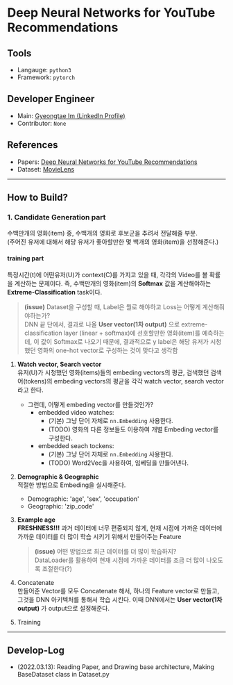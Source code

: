 # Deep Neural Networks for YouTube Recommendations

## Tools
- Langauge: `python3`
- Framework: `pytorch`

## Developer Engineer
- Main: [Gyeongtae Im (LinkedIn Profile)](https://www.linkedin.com/in/gangtaro/)
- Contributor: `None`

## References
- Papers: [Deep Neural Networks for YouTube Recommendations](https://static.googleusercontent.com/media/research.google.com/ko//pubs/archive/45530.pdf)
- Dataset: [MovieLens](https://grouplens.org/datasets/movielens/)

---
## How to Build?
### 1. **Candidate Generation** part
수백만개의 영화(item) 중, 수백개의 영화로 후보군을 추려서 전달해줄 부분.  
(주어진 유저에 대해서 해당 유저가 좋아할만한 몇 백개의 영화(item)을 선정해준다.)  

#### **training part**
특정시간(t)에 어떤유저(U)가 context(C)를 가지고 있을 때, 각각의 Video를 볼 확률을 계산하는 문제이다. 즉, 수백만개의 영화(item)의 **Softmax** 값을 계산해야하는 **Extreme-Classification** task이다.  
> **(issue)** Dataset을 구성할 때, Label은 뭘로 해야하고 Loss는 어떻게 계산해줘야하는가?  
DNN 끝 단에서, 결과로 나올 **User vector(1차 output)** 으로 extreme-classification layer (linear + softmax)에 선호할만한 영화(item)를 예측하는데, 이 값이 Softmax로 나오기 때문에, 결과적으로 y label은 해당 유저가 시청했던 영화의 one-hot vector로 구성하는 것이 맞다고 생각함


1. **Watch vector, Search vector**  
유저(U)가 시청했던 영화(items)들의 embeding vectors의 평균, 검색했던 검색어(tokens)의 embeding vectors의 평균을 각각  watch vector, search vector라고 한다.  
    - 그런데, 어떻게 embeding vector를 만들것인가?  
        - embedded video watches:
            - (기본) 그냥 단어 자체로 `nn.Embedding` 사용한다.
            - (TODO) 영화의 다른 정보들도 이용하여 개별 Embeding vector를 구성한다. 
        - embedded seach tockens:
            - (기본) 그냥 단어 자체로 `nn.Embedding` 사용한다.
            - (TODO) Word2Vec을 사용하여, 임베딩을 만들어낸다. 

2. **Demographic & Geographic**  
적절한 방법으로 Embeding을 실시해준다.
    - Demographic: 'age', 'sex', 'occupation'
    - Geographic: 'zip_code'

3. **Example age**  
**FRESHNESS!!!** 과거 데이터에 너무 편중되지 않게, 현재 시점에 가까운 데이터에 가까운 데이터를 더 많이 학습 시키기 위해서 만들어주는 Feature
    >  **(issue)** 어떤 방법으로 최근 데이터를 더 많이 학습하지?  
    DataLoader를 활용하여 현재 시점에 가까운 데이터를 조금 더 많이 나오도록 조절한다(?)


4. Concatenate  
만들어준 Vector를 모두 Concatenate 해서, 하나의 Feature vector로 만들고, 그것을 DNN 아키텍처를 통해서 학습 시킨다. 이때 DNN에서는 **User vector(1차 output)** 가 output으로 설정해준다. 

5. Training




    



---
## Develop-Log
- (2022.03.13): Reading Paper, and Drawing base architecture, Making BaseDataset class in Dataset.py
